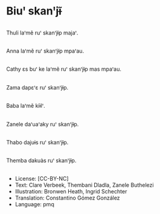 # Biuꞌ skanꞌjɨ̃

##
Thuli laꞌmẽ ruꞌ skanꞌjɨ̃p majaꞌ.

##
Anna laꞌmẽ ruꞌ skanꞌjɨ̃p mpaꞌau.

##
Cathy ɛs buꞌ ke laꞌmẽ ruꞌ skanꞌjɨ̃p mas mpaꞌau.

##
Zama dapɛꞌɛ ruꞌ skanꞌjɨ̃p.

##
Baba laꞌmẽ kiɨ̀lꞌ.

##
Zanele daꞌuaꞌaky ruꞌ skanꞌjɨ̃p.

##
Thabo dajuɨs ruꞌ skanꞌjɨ̃p.

##
Themba dakuàs ruꞌ skanꞌjɨ̃p.

##
* License: [CC-BY-NC]
* Text: Clare Verbeek, Thembani Dladla, Zanele Buthelezi
* Illustration: Bronwen Heath, Ingrid Schechter
* Translation: Constantino Gómez González
* Language: pmq
